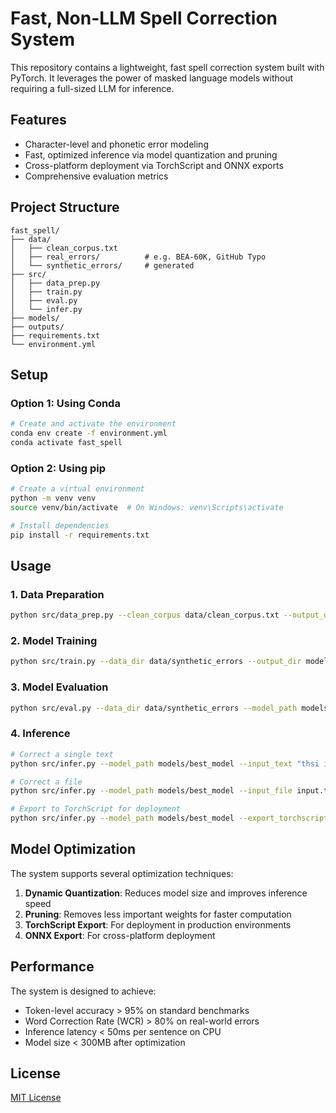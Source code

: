 # Fast, Non-LLM Spell Correction System

This repository contains a lightweight, fast spell correction system built with PyTorch. It leverages the power of masked language models without requiring a full-sized LLM for inference.

## Features

- Character-level and phonetic error modeling
- Fast, optimized inference via model quantization and pruning
- Cross-platform deployment via TorchScript and ONNX exports
- Comprehensive evaluation metrics

## Project Structure

```
fast_spell/
├── data/
│   ├── clean_corpus.txt
│   ├── real_errors/          # e.g. BEA-60K, GitHub Typo
│   └── synthetic_errors/     # generated
├── src/
│   ├── data_prep.py
│   ├── train.py
│   ├── eval.py
│   └── infer.py
├── models/
├── outputs/
├── requirements.txt
└── environment.yml
```

## Setup

### Option 1: Using Conda

```bash
# Create and activate the environment
conda env create -f environment.yml
conda activate fast_spell
```

### Option 2: Using pip

```bash
# Create a virtual environment
python -m venv venv
source venv/bin/activate  # On Windows: venv\Scripts\activate

# Install dependencies
pip install -r requirements.txt
```

## Usage

### 1. Data Preparation

```bash
python src/data_prep.py --clean_corpus data/clean_corpus.txt --output_dir data/synthetic_errors
```

### 2. Model Training

```bash
python src/train.py --data_dir data/synthetic_errors --output_dir models
```

### 3. Model Evaluation

```bash
python src/eval.py --data_dir data/synthetic_errors --model_path models/best_model --output_dir outputs
```

### 4. Inference

```bash
# Correct a single text
python src/infer.py --model_path models/best_model --input_text "thsi is a setnence with speliing errros"

# Correct a file
python src/infer.py --model_path models/best_model --input_file input.txt --output_file corrected.txt

# Export to TorchScript for deployment
python src/infer.py --model_path models/best_model --export_torchscript models/spell_traced.pt
```

## Model Optimization

The system supports several optimization techniques:

1. **Dynamic Quantization**: Reduces model size and improves inference speed
2. **Pruning**: Removes less important weights for faster computation
3. **TorchScript Export**: For deployment in production environments
4. **ONNX Export**: For cross-platform deployment

## Performance

The system is designed to achieve:

- Token-level accuracy > 95% on standard benchmarks
- Word Correction Rate (WCR) > 80% on real-world errors
- Inference latency < 50ms per sentence on CPU
- Model size < 300MB after optimization

## License

[MIT License](LICENSE)
